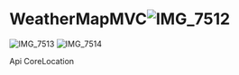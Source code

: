 # WeatherMapMVC![IMG_7512](https://user-images.githubusercontent.com/92269031/162805508-3bd65fe5-d11a-44c0-a2ae-1c4d78dff962.PNG)
![IMG_7513](https://user-images.githubusercontent.com/92269031/162805526-82c6b944-0814-45a0-b5cd-714f021a0bc1.PNG)
![IMG_7514](https://user-images.githubusercontent.com/92269031/162805549-d93eb893-a2f2-466c-a2eb-c7f072c9fb62.PNG)

Api
CoreLocation
